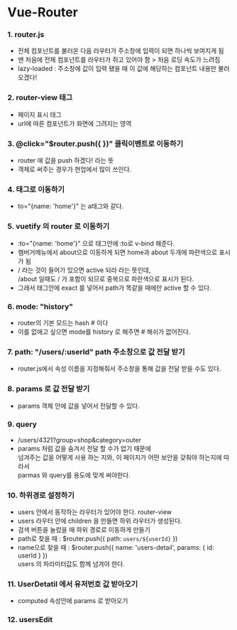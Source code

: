 # Vue-Router

### 1. router.js
* 전체 컴포넌트를 불러온 다음 라우터가 주소창에 입력이 되면 하나씩 보여지게 됨
* 맨 처음에 전체 컴포넌트를 라우터가 쥐고 있어야 함 > 처음 로딩 속도가 느려짐
* lazy-loaded : 주소창에 값이 입력 됐을 때 이 값에 해당하는 컴포넌트 내용만 불러오겠다!


### 2. router-view 태그 
* 페이지 표시 태그
* url에 따른 컴포넌트가 화면에 그려지는 영역


### 3. @click="$router.push({ })" 클릭이벤트로 이동하기
* router 에 값을 push 하겠다! 라는 뜻
* 객체로 써주는 경우가 현업에서 많이 쓰인다.


### 4. <router-link> 태그로 이동하기
* to="{name: 'home'}" 는 <a href="/"></a> a태그와 같다.


### 5. vuetify 의 router 로 이동하기
* :to="{name: 'home'}" 으로 태그안에 :to로 v-bind 해준다.
* 햄버거메뉴에서 about으로 이동하게 되면 home과 about 두개에 파란색으로 표시가 됨
* / 라는 것이 들어가 있으면 active 되라 라는 뜻인데, <br>
  /about 일때도 / 가 포함이 되므로 중복으로 파란색으로 표시가 된다.
* 그래서 태그안에 exact 를 넣어서 path가 똑같을 때에만 active 할 수 있다.


### 6. mode: "history"
* router의 기본 모드는 hash # 이다
* 이를 없애고 싶으면 mode를 history 로 해주면 # 해쉬가 없어진다.


### 7. path: "/users/:userId" path 주소창으로 값 전달 받기
* router.js에서 속성 이름을 지정해줘서 주소창을 통해 값을 전달 받을 수도 있다.


### 8. params 로 값 전달 받기
* params 객체 안에 값을 넣어서 전달할 수 있다.


### 9. query
* /users/4321?group=shop&category=outer
* params 처럼 값을 숨겨서 전달 할 수가 없기 때문에 <br>
  넘겨주는 값을 어떻게 사용 하는 지와, 이 페이지가 어떤 보안을 갖춰야 하는지에 따라서<br>
  parmas 와 query를 용도에 맞게 써야한다.


### 10. 하위경로 설정하기
* users 안에서 동작하는 라우터가 있어야 한다. router-view
* users 라우터 안에 children 을 만들면 하위 라우터가 생성된다.
* 검색 버튼을 눌렀을 때 하위 경로로 이동하게 만들기
* path로 찾을 때 : $router.push({ path: `users/${userId}` })
* name으로 찾을 때 : $router.push({ name: 'users-detail', params: { id: userId } }) <br>
 users 의 파라미터값도 함께 넘겨야 한다.
  
### 11. UserDetatil 에서 유저번호 값 받아오기
* computed 속성안에 params 로 받아오기


### 12. usersEdit
